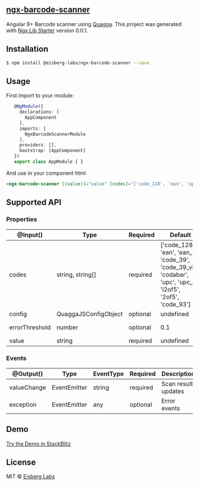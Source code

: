 ## [ngx-barcode-scanner](https://github.com/eisberg-labs/ngx-barcode-scanner)

Angular 9+ Barcode scanner using [Quagga](https://github.com/ericblade/quagga2).
This project was generated with [Ngx Lib Starter](https://github.com/eisberg-labs/ngx-lib-starter) version 0.0.1.


## Installation

```sh
$ npm install @eisberg-labs/ngx-barcode-scanner --save
```

## Usage
First import to your module:
```typescript
   @NgModule({
     declarations: [
       AppComponent
     ],
     imports: [
       NgxBarcodeScannerModule
     ],
     providers: [],
     bootstrap: [AppComponent]
   })
   export class AppModule { }

```
And use in your component html
```html
<ngx-barcode-scanner [(value)]="value" [codes]="['code_128', 'ean', 'upc', 'upc_e', 'ean_8']" [errorThreshold]="0.1" (exception)="onError($event)"></ngx-barcode-scanner>
```

Supported API
---
### Properties

@Input() | Type | Required|Default|Description
---------|------|---------|-------|-------
codes | string, string[]| required | ['code_128', 'ean', 'ean_8', 'code_39', 'code_39_vin', 'codabar', 'upc', 'upc_e', 'i2of5', '2of5', 'code_93'] | Type of barcode algorithm to detect. Supported are *code_128*,*ean*,*ean_8*,*code_39*,*code_39_vin*,*codabar*,*upc*,*upc_e*,*i2of5*,*2of5*,*code_93*. Be aware that more codes you define, more possible false positives, and it might take longer to detect a barcode.
config | QuaggaJSConfigObject | optional | undefined | Optional [quagga](https://github.com/ericblade/quagga2/blob/253aa01999d0e4a912ca33b119c91fd15cd0294b/type-definitions/quagga.d.ts) config object (Define camera device id, media constraints ...).
errorThreshold | number | optional | 0.1 | Defines threshold of scan detect accuracy. Smaller the value, smaller chance of false positives.
value | string | required | undefined | Scan result outputs to value.

### Events

@Output() | Type | EventType | Required | Description
----------|------|-----------|----------|------------
valueChange | EventEmitter | string | required | Scan result updates
exception | EventEmitter | any | optional | Error events
## Demo
[Try the Demo in StackBlitz](https://stackblitz.com/edit/ngx-barcode-scanner-demo)

## License
MIT © [Eisberg Labs](http://www.eisberg-labs.com)
